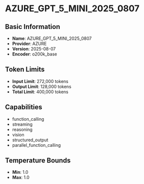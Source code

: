 # AZURE_GPT_5_MINI_2025_0807

## Basic Information
- **Name**: AZURE_GPT_5_MINI_2025_0807
- **Provider**: AZURE
- **Version**: 2025-08-07
- **Encoder**: o200k_base

## Token Limits
- **Input Limit**: 272,000 tokens
- **Output Limit**: 128,000 tokens
- **Total Limit**: 400,000 tokens

## Capabilities
- function_calling
- streaming
- reasoning
- vision
- structured_output
- parallel_function_calling


## Temperature Bounds
- **Min**: 1.0
- **Max**: 1.0





